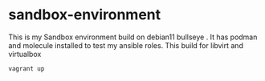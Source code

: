 # sandbox-environment
This is my Sandbox environment build on debian11 bullseye . It has podman and molecule installed to test my ansible roles. This build for libvirt and virtualbox
```
vagrant up
```